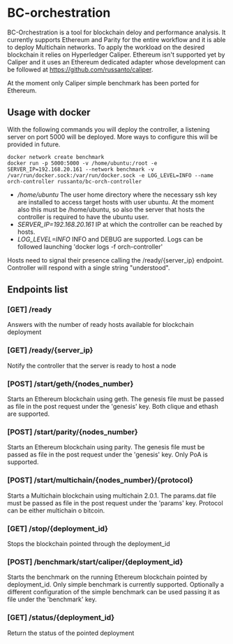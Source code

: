 # BC-orchestration
BC-Orchestration is a tool for blockchain deloy and performance analysis. It currently supports Ethereum and Parity for the entire workflow and it is able to deploy Multichain networks.
To apply the workload on the desired blockchain it relies on Hyperledger Caliper. Ethereum isn't supported yet by Caliper and it uses an Ethereum dedicated adapter whose development can be followed at https://github.com/russanto/caliper.

At the moment only Caliper simple benchmark has been ported for Ethereum.

## Usage with docker
With the following commands you will deploy the controller, a listening server on port 5000 will be deployed.  More ways to configure this will be provided in future.
```
docker network create benchmark
docker run -p 5000:5000 -v /home/ubuntu:/root -e SERVER_IP=192.168.20.161 --network benchmark -v /var/run/docker.sock:/var/run/docker.sock -e LOG_LEVEL=INFO --name orch-controller russanto/bc-orch-controller
```
- */home/ubuntu* The user home directory where the necessary ssh key are installed to access target hosts with user ubuntu. At the moment also this must be /home/ubuntu, so also the server that hosts the controller is required to have the ubuntu user.
- *SERVER_IP=192.168.20.161* IP at which the controller can be reached by hosts.
- *LOG_LEVEL=INFO* INFO and DEBUG are supported. Logs can be followed launching 'docker logs -f orch-controller'

Hosts need to signal their presence calling the /ready/{server_ip} endpoint. Controller will respond with a single string "understood".

## Endpoints list
### [GET] /ready
Answers with the number of ready hosts available for blockchain deployment
### [GET] /ready/{server_ip}
Notify the controller that the server is ready to host a node
### [POST] /start/geth/{nodes_number}
Starts an Ethereum blockchain using geth. The genesis file must be passed as file in the post request under the 'genesis' key. Both clique and ethash are supported.
### [POST] /start/parity/{nodes_number}
Starts an Ethereum blockchain using parity. The genesis file must be passed as file in the post request under the 'genesis' key. Only PoA is supported.
### [POST] /start/multichain/{nodes_number}/{protocol}
Starts a Multichain blockchain using multichain 2.0.1. The params.dat file must be passed as file in the post request under the 'params' key. Protocol can be either multichain o bitcoin.
### [GET] /stop/{deployment_id}
Stops the blockchain pointed through the deployment_id
### [POST] /benchmark/start/caliper/{deployment_id}
Starts the benchmark on the running Ethereum blockchain pointed by deployment_id. Only simple benchmark is currently supported. Optionally a different configuration of the simple benchmark can be used passing it as file under the 'benchmark' key.
### [GET] /status/{deployment_id}
Return the status of the pointed deployment
